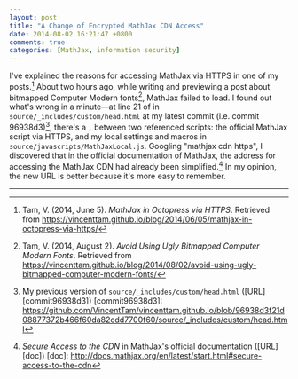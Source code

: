 ```yaml
---
layout: post
title: "A Change of Encrypted MathJax CDN Access"
date: 2014-08-02 16:21:47 +0800
comments: true
categories: [MathJax, information security]
---
```


I've explained the reasons for accessing MathJax via HTTPS in one of
my posts.[^1]  About two hours ago, while writing and previewing a
post about bitmapped Computer Modern fonts[^2], MathJax failed to
load.  I found out what's wrong in a minute—at line 21 of in
`source/_includes/custom/head.html` at my latest commit (i.e. commit
96938d3)[^3], there's a `,` between two referenced scripts: the
official MathJax script via HTTPS, and my local settings and macros in
`source/javascripts/MathJaxLocal.js`.  Googling "mathjax cdn https", I
discovered that in the official documentation of MathJax, the address
for accessing the MathJax CDN had already been simplified.[^4]  In my
opinion, the new URL is better because it's more easy to remember.

---
[^1]: Tam, V. (2014, June 5). *MathJax in Octopress via HTTPS*. Retrieved from <https://vincenttam.github.io/blog/2014/06/05/mathjax-in-octopress-via-https/>
[^2]: Tam, V. (2014, August 2). *Avoid Using Ugly Bitmapped Computer Modern Fonts*. Retrieved from <https://vincenttam.github.io/blog/2014/08/02/avoid-using-ugly-bitmapped-computer-modern-fonts/>
[^3]: My previous version of `source/_includes/custom/head.html` ([URL][commit96938d3])
[commit96938d3]: https://github.com/VincentTam/vincenttam.github.io/blob/96938d3f21d08877372b466f60da82cdd7700f60/source/_includes/custom/head.html
[^4]: *Secure Access to the CDN* in MathJax's official documentation ([URL][doc])
[doc]: http://docs.mathjax.org/en/latest/start.html#secure-access-to-the-cdn
